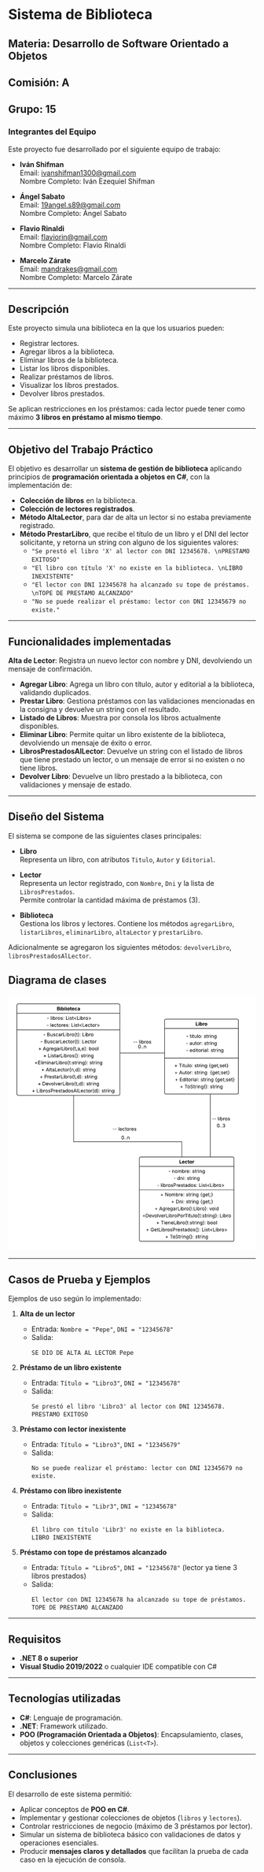 # Sistema de Biblioteca

## Materia: Desarrollo de Software Orientado a Objetos  
## Comisión: A  
## Grupo: 15  

### Integrantes del Equipo

Este proyecto fue desarrollado por el siguiente equipo de trabajo:

- **Iván Shifman**  
  Email: ivanshifman1300@gmail.com  
  Nombre Completo: Iván Ezequiel Shifman  

- **Ángel Sabato**  
  Email: 19angel.s89@gmail.com  
  Nombre Completo: Ángel Sabato  

- **Flavio Rinaldi**  
  Email: flaviorin@gmail.com  
  Nombre Completo: Flavio Rinaldi 

- **Marcelo Zárate**  
  Email: mandrakes@gmail.com  
  Nombre Completo: Marcelo Zárate

---

## Descripción

Este proyecto simula una biblioteca en la que los usuarios pueden:  

- Registrar lectores.  
- Agregar libros a la biblioteca.
- Eliminar libros de la biblioteca.
- Listar los libros disponibles.  
- Realizar préstamos de libros.
- Visualizar los libros prestados.
- Devolver libros prestados.


Se aplican restricciones en los préstamos: cada lector puede tener como máximo **3 libros en préstamo al mismo tiempo**.  

---

## Objetivo del Trabajo Práctico

El objetivo es desarrollar un **sistema de gestión de biblioteca** aplicando principios de **programación orientada a objetos en C#**, con la implementación de:  

- **Colección de libros** en la biblioteca.  
- **Colección de lectores registrados**.  
- **Método AltaLector**, para dar de alta un lector si no estaba previamente registrado.  
- **Método PrestarLibro**, que recibe el título de un libro y el DNI del lector solicitante, y retorna un string con alguno de los siguientes valores:  
  - `"Se prestó el libro 'X' al lector con DNI 12345678. \nPRESTAMO EXITOSO"`  
  - `"El libro con título 'X' no existe en la biblioteca. \nLIBRO INEXISTENTE"`  
  - `"El lector con DNI 12345678 ha alcanzado su tope de préstamos. \nTOPE DE PRESTAMO ALCANZADO"`  
  - `"No se puede realizar el préstamo: lector con DNI 12345679 no existe."`  


---

## Funcionalidades implementadas

 **Alta de Lector**: Registra un nuevo lector con nombre y DNI, devolviendo un mensaje de confirmación.  
- **Agregar Libro**: Agrega un libro con título, autor y editorial a la biblioteca, validando duplicados.  
- **Prestar Libro**: Gestiona préstamos con las validaciones mencionadas en la consigna y devuelve un string con el resultado.  
- **Listado de Libros**: Muestra por consola los libros actualmente disponibles.  
- **Eliminar Libro**: Permite quitar un libro existente de la biblioteca, devolviendo un mensaje de éxito o error.  
- **LibrosPrestadosAlLector**: Devuelve un string con el listado de libros que tiene prestado un lector, o un mensaje de error si no existen o     no tiene libros.  
- **Devolver Libro**: Devuelve un libro prestado a la biblioteca, con validaciones y mensaje de estado.  


---

## Diseño del Sistema

El sistema se compone de las siguientes clases principales:  

- **Libro**  
  Representa un libro, con atributos `Titulo`, `Autor` y `Editorial`.  

- **Lector**  
  Representa un lector registrado, con `Nombre`, `Dni` y la lista de `LibrosPrestados`.  
  Permite controlar la cantidad máxima de préstamos (3).  

- **Biblioteca**  
  Gestiona los libros y lectores. Contiene los métodos `agregarLibro`, `listarLibros`, `eliminarLibro`, `altaLector` y `prestarLibro`.  

Adicionalmente se agregaron los siguientes métodos: `devolverLibro`, `librosPrestadosAlLector`.


## Diagrama de clases

![Diagrama de Clases](BibliotecaTP/uml/UML-TP1-DSOO.png)

---

## Casos de Prueba y Ejemplos

Ejemplos de uso según lo implementado:  

1. **Alta de un lector**  
   - Entrada: `Nombre = "Pepe"`, `DNI = "12345678"`  
   - Salida:  
     ```
     SE DIO DE ALTA AL LECTOR Pepe
     ```

2. **Préstamo de un libro existente**  
   - Entrada: `Título = "Libro3"`, `DNI = "12345678"`  
   - Salida:  
     ```
     Se prestó el libro 'Libro3' al lector con DNI 12345678. 
     PRESTAMO EXITOSO
     ```

3. **Préstamo con lector inexistente**  
   - Entrada: `Título = "Libro3"`, `DNI = "12345679"`  
   - Salida:  
     ```
     No se puede realizar el préstamo: lector con DNI 12345679 no existe.
     ```

4. **Préstamo con libro inexistente**  
   - Entrada: `Título = "Libr3"`, `DNI = "12345678"`  
   - Salida:  
     ```
     El libro con título 'Libr3' no existe en la biblioteca. 
     LIBRO INEXISTENTE
     ```

5. **Préstamo con tope de préstamos alcanzado**  
   - Entrada: `Título = "Libro5"`, `DNI = "12345678"` (lector ya tiene 3 libros prestados)  
   - Salida:  
     ```
     El lector con DNI 12345678 ha alcanzado su tope de préstamos. 
     TOPE DE PRESTAMO ALCANZADO
     ```
---

## Requisitos

- **.NET 8 o superior**  
- **Visual Studio 2019/2022** o cualquier IDE compatible con C#  

---

## Tecnologías utilizadas

- **C#**: Lenguaje de programación.  
- **.NET**: Framework utilizado.  
- **POO (Programación Orientada a Objetos)**: Encapsulamiento, clases, objetos y colecciones genéricas (`List<T>`).  

---

## Conclusiones

El desarrollo de este sistema permitió:  

- Aplicar conceptos de **POO en C#**.  
- Implementar y gestionar colecciones de objetos (`libros` y `lectores`).  
- Controlar restricciones de negocio (máximo de 3 préstamos por lector).  
- Simular un sistema de biblioteca básico con validaciones de datos y operaciones esenciales.  
- Producir **mensajes claros y detallados** que facilitan la prueba de cada caso en la ejecución de consola.
